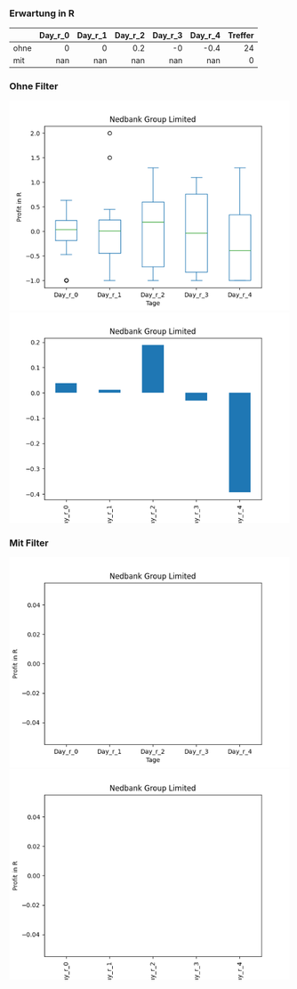 ### Erwartung in R
|      |   Day_r_0 |   Day_r_1 |   Day_r_2 |   Day_r_3 |   Day_r_4 |   Treffer |
|:-----|----------:|----------:|----------:|----------:|----------:|----------:|
| ohne |         0 |         0 |       0.2 |        -0 |      -0.4 |        24 |
| mit  |       nan |       nan |     nan   |       nan |     nan   |         0 |

### Ohne Filter
![image info](./data/NDBKY_box_all.png)
![image info](./data/NDBKY_median_all.png)

### Mit Filter
![image info](./data/NDBKY_box_filtered.png)
![image info](./data/NDBKY_median_filtered.png)